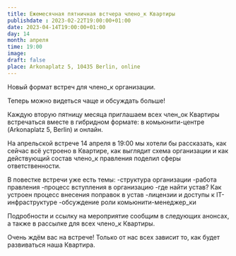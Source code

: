 ```yaml
---
title: Ежемесячная пятничная встчера члено_к Квартиры
publishdate : 2023-02-22T19:00:00+01:00
date: 2023-04-14T19:00:00+01:00
day: 14
month: апреля
time: 19:00
image: 
draft: false
place: Arkonaplatz 5, 10435 Berlin, online
---
```

Новый формат встреч для члено_к организации.

Теперь можно видеться чаще и обсуждать больше! 

Каждую вторую пятницу месяца приглашаем всех член_ок Квартиры встречаться вместе в гибридном формате: в комьюнити-центре (Arkonaplatz 5, Berlin) и онлайн.

На апрельской встрече 14 апреля в 19:00 мы хотели бы рассказать, как сейчас всё устроено в Квартире, как выглядит схема организации и как действующий состав члено_к правления поделил сферы ответственности.

В повестке встречи уже есть темы:
-структура организации
-работа правления
-процесс вступления в организацию
-где найти устав? Как устроен процесс внесения поправок в устав
-лицензии и доступы к IT-инфраструктуре
-обсуждение роли комьюнити-менеджер_ки

Подробности и ссылку на мероприятие сообщим в следующих анонсах, а также в рассылке для всех члено_к Квартиры.

Очень ждём вас на встрече! Только от нас всех зависит то, как будет развиваться наша Квартира.